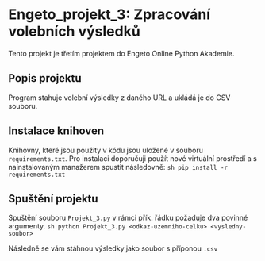 # Engeto_projekt_3: Zpracování volebních výsledků

Tento projekt je třetím projektem do Engeto Online Python Akademie.

## Popis projektu

Program stahuje volební výsledky z daného URL a ukládá je do CSV souboru.

## Instalace knihoven

Knihovny, které jsou použity v kódu jsou uložené v souboru `requirements.txt`. Pro instalaci doporučuji použít nové virtuální prostředí a s nainstalovaným manažerem spustit následovně:
    ```sh
    pip install -r requirements.txt
    ```

## Spuštění projektu

Spuštění souboru `Projekt_3.py` v rámci přík. řádku požaduje dva povinné argumenty.
    ```sh
    python Projekt_3.py <odkaz-uzemniho-celku> <vysledny-soubor>
    ```

Následně se vám stáhnou výsledky jako soubor s příponou `.csv`
